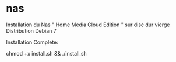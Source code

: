 # nas
Installation du Nas " Home Media Cloud Edition " sur disc dur vierge Distribution Debian 7

Installation Complete: 

chmod +x install.sh && ./install.sh



